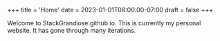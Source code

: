 +++
title = 'Home'
date = 2023-01-01T08:00:00-07:00
draft = false
+++

Welcome to StackGrandiose.github.io. This is currently my personal website.
It has gone through many iterations.
